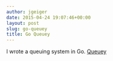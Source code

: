 ```yaml
---
author: jgeiger
date: 2015-04-24 19:07:46+00:00
layout: post
slug: go-queuey
title: Go Queuey
---
```



I wrote a queuing system in Go.
[Queuey](https://github.com/jgeiger/queuey)
